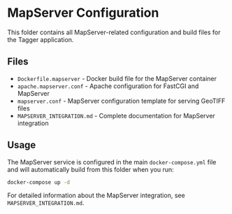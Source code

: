 # MapServer Configuration

This folder contains all MapServer-related configuration and build files for the Tagger application.

## Files

- `Dockerfile.mapserver` - Docker build file for the MapServer container
- `apache.mapserver.conf` - Apache configuration for FastCGI and MapServer
- `mapserver.conf` - MapServer configuration template for serving GeoTIFF files
- `MAPSERVER_INTEGRATION.md` - Complete documentation for MapServer integration

## Usage

The MapServer service is configured in the main `docker-compose.yml` file and will automatically build from this folder when you run:

```bash
docker-compose up -d
```

For detailed information about the MapServer integration, see `MAPSERVER_INTEGRATION.md`. 